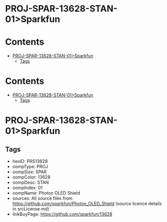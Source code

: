
PROJ-SPAR-13628-STAN-01>Sparkfun
================================

Contents
========

* [PROJ-SPAR-13628-STAN-01>Sparkfun](#proj-spar-13628-stan-01sparkfun)
	* [Tags](#tags)

Contents
========

* [PROJ-SPAR-13628-STAN-01>Sparkfun](#proj-spar-13628-stan-01sparkfun)
	* [Tags](#tags)

# PROJ-SPAR-13628-STAN-01>Sparkfun

## Tags

- hexID: PRS13628
- oompType: PROJ
- oompSize: SPAR
- oompColor: 13628
- oompDesc: STAN
- oompIndex: 01
- oompName: Photon OLED Shield
- sources: All source files from https://github.com/sparkfun/Photon_OLED_Shield (source licence details in srcLicense.md)
- linkBuyPage: https://github.com/sparkfun/13628
